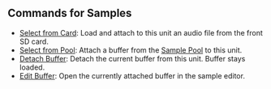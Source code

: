 ## Commands for Samples

* [Select from Card](/er-301/unit-commands#select-from-card): Load and attach to this unit an audio file from the front SD card.
* [Select from Pool](/er-301/unit-commands#select-from-pool): Attach a buffer from the [Sample Pool](/er-301/sample-pool) to this unit.
* [Detach Buffer](/er-301/unit-commands#detach-buffer): Detach the current buffer from this unit.  Buffer stays loaded.
* [Edit Buffer](/er-301/unit-commands#edit-buffer): Open the currently attached buffer in the sample editor.

